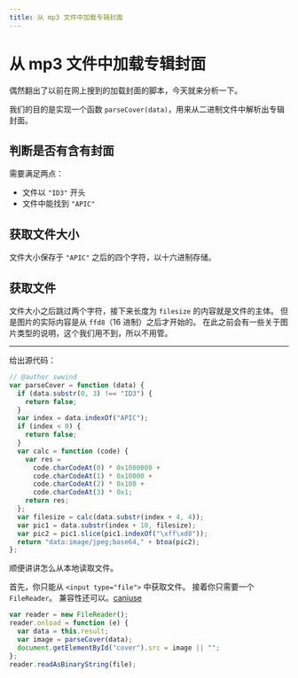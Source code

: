 ```yaml
---
title: 从 mp3 文件中加载专辑封面
---
```


# 从 mp3 文件中加载专辑封面

<vue-metadata author="swwind" time="2018-4-5"></vue-metadata>

偶然翻出了以前在网上搜到的加载封面的脚本，今天就来分析一下。

我们的目的是实现一个函数 `parseCover(data)`，用来从二进制文件中解析出专辑封面。

## 判断是否有含有封面

需要满足两点：

- 文件以 `"ID3"` 开头
- 文件中能找到 `"APIC"`

## 获取文件大小

文件大小保存于 `"APIC"` 之后的四个字符，以十六进制存储。

## 获取文件

文件大小之后跳过两个字符，接下来长度为 `filesize` 的内容就是文件的主体。
但是图片的实际内容是从 `ffd8`（16 进制）之后才开始的。
在此之前会有一些关于图片类型的说明，这个我们用不到，所以不用管。

---

给出源代码：

```javascript
// @author swwind
var parseCover = function (data) {
  if (data.substr(0, 3) !== "ID3") {
    return false;
  }
  var index = data.indexOf("APIC");
  if (index < 0) {
    return false;
  }
  var calc = function (code) {
    var res =
      code.charCodeAt(0) * 0x1000000 +
      code.charCodeAt(1) * 0x10000 +
      code.charCodeAt(2) * 0x100 +
      code.charCodeAt(3) * 0x1;
    return res;
  };
  var filesize = calc(data.substr(index + 4, 4));
  var pic1 = data.substr(index + 10, filesize);
  var pic2 = pic1.slice(pic1.indexOf("\xff\xd8"));
  return "data:image/jpeg;base64," + btoa(pic2);
};
```

顺便讲讲怎么从本地读取文件。

首先，你只能从 `<input type="file">` 中获取文件。
接着你只需要一个 `FileReader`。
兼容性还可以。[caniuse](https://caniuse.com/#search=FileReader)

```javascript
var reader = new FileReader();
reader.onload = function (e) {
  var data = this.result;
  var image = parseCover(data);
  document.getElementById("cover").src = image || "";
};
reader.readAsBinaryString(file);
```
